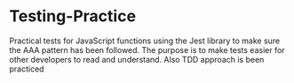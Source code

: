 # Testing-Practice
Practical tests for JavaScript functions using the Jest library to make sure the AAA pattern has been followed. The purpose is to make tests easier for other developers to read and understand. Also TDD approach is been practiced
